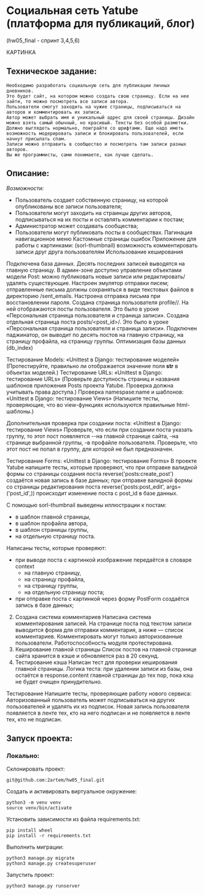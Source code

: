 # Социальная сеть Yatube (платформа для публикаций, блог)
(hw05_final - спринт 3,4,5,6)

КАРТИНКА

## Техническое задание:
```
Необходимо разработать социальную сеть для публикации личных дневников.
Это будет сайт, на котором можно создать свою страницу. Если на нее зайти, то можно посмотреть все записи автора.
Пользователи смогут заходить на чужие страницы, подписываться на авторов и комментировать их записи.
Автор может выбрать имя и уникальный адрес для своей страницы. Дизайн можно взять самый обычный, но красивый. Тексты без особой разметки.
Должно выглядеть нормально, поиграйте со шрифтами. Еще надо иметь возможность модерировать записи и блокировать пользователей, если начнут присылать спам.
Записи можно отправить в сообщество и посмотреть там записи разных авторов.
Вы же программисты, сами понимаете, как лучше сделать.
```

## Описание:

*Возможности:*
- Пользователь создает собственную страницу, на которой опубликованы все записи пользователя;
- Пользователи могут заходить на страинцы других авторов, подписываться на их посты и оставлять комментарии к постам;
- Администратор может создавать сообщества;
- Пользователи могут публиковать посты в сообществах.
Пагинация
навигационное меню
Кастомные страницы ошибок
Приложение для работы с картинками: (sorl-thumbnail)
возможность комментировать записи друг друга пользователям
Использование кеширования

Подключена база данных.
Десять последних записей выводятся на главную страницу.
В админ-зоне доступно управление объектами модели Post: можно публиковать новые записи или редактировать/удалять существующие.
Настроен эмулятор отправки писем; отправленные письма должны сохраняться в виде текстовых файлов в директорию /sent_emails. Настроена отправка письма при восстановлении пароля.
Создана страница пользователя profile/<username>/. На ней отображаются посты пользователя. Это было в уроке «Персональная страница пользователя и страница записи».
Создана отдельная страница поста posts/<post_id>/. Это было в уроке «Персональная страница пользователя и страница записи».
Подключен паджинатор, он выводит по десять постов
на главную страницу,
на страницу профайла,
на страницу группы.
Оптимизация базы данных (db_index)


Тестирование Models: «Unittest в Django: тестирование моделей» (Протестируйте, правильно ли отображается значение поля __str__ в объектах моделей.)
Тестирование URLs: «Unittest в Django: тестирование URLs» (Проверьте доступность страниц и названия шаблонов приложения Posts проекта Yatube. Проверка должна учитывать права доступа.)
Проверка namespase:name и шаблонов: «Unittest в Django: тестирование Views» (Напишите тесты, проверяющие, что во view-функциях используются правильные html-шаблоны.)

Дополнительная проверка при создании поста: «Unittest в Django: тестирование Views»
Проверьте, что если при создании поста указать группу, то этот пост появляется
--на главной странице сайта,
-на странице выбранной группы,
-в профайле пользователя.
Проверьте, что этот пост не попал в группу, для которой не был предназначен.

Тестирование Forms: «Unittest в Django: тестирование Forms»
В проекте Yatube напишите тесты, которые проверяют, что
при отправке валидной формы со страницы создания поста reverse('posts:create_post') создаётся новая запись в базе данных;
при отправке валидной формы со страницы редактирования поста reverse('posts:post_edit', args=('post_id',)) происходит изменение поста с post_id в базе данных.

С помощью sorl-thumbnail выведены иллюстрации к постам:
 * в шаблон главной страницы,
 * в шаблон профайла автора,
 * в шаблон страницы группы,
 * на отдельную страницу поста.



Написаны тесты, которые проверяют:
 * при выводе поста с картинкой изображение передаётся в словаре context
   * на главную страницу,
   * на страницу профайла,
   * на страницу группы,
   * на отдельную страницу поста;
 * при отправке поста с картинкой через форму PostForm создаётся запись в базе данных;

2. Создана система комментариев
Написана система комментирования записей. На странице поста под текстом записи выводится форма для отправки комментария, а ниже — список комментариев. Комментировать могут только авторизованные пользователи. Работоспособность модуля протестирована.
3. Кеширование главной страницы
Список постов на главной странице сайта хранится в кэше и обновляется раз в 20 секунд.
4. Тестирование кэша
Написан тест для проверки кеширования главной страницы. Логика теста: при удалении записи из базы, она остаётся в response.content главной страницы до тех пор, пока кэш не будет очищен принудительно.

Тестирование
Напишите тесты, проверяющие работу нового сервиса:
Авторизованный пользователь может подписываться на других пользователей и удалять их из подписок.
Новая запись пользователя появляется в ленте тех, кто на него подписан и не появляется в ленте тех, кто не подписан.



## Запуск проекта:

### Локально:
Склонировать проект:
```
git@github.com:2artem/hw05_final.git
```
Cоздать и активировать виртуальное окружение:
```
python3 -m venv venv
source venv/bin/activate
```
Установить зависимости из файла requirements.txt:
```
pip install wheel
pip install -r requirements.txt
```
Выполнить миграции:
```
python3 manage.py migrate
python3 manage.py createsuperuser
```
Запустить проект:
```
python3 manage.py runserver
```
